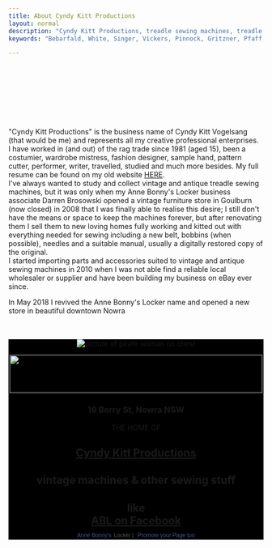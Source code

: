 ```yaml
---
title: About Cyndy Kitt Productions
layout: normal
description: "Cyndy Kitt Productions, treadle sewing machines, treadle sewing machine parts, sewing machine parts, vintage treadle sewing machines, reproduction sewing machine manuals, sewing machine manual, sewing, clothing, accessories, costume, bags, eco friendly, green machine, craft, treadle, design, eco sewing, sustainable craft"
keywords: "Bebarfald, White, Singer, Vickers, Pinnock, Gritzner, Pfaff, treadle sewing machine, vintage sewing machine, sewing machine manual, sewing"

---
```


<div class="container">
<div class="row mt-3">
<div class="col-1">&nbsp;</div><!-- end col -->
<div class="col-9 my-4" height="62"> 
<h5 align="center">&nbsp;</h5>
</div><!-- end col -->
<div class="col-1">&nbsp;</div>
</div><!-- end col -->
<div class="row">
<div class="col-3">
&nbsp;
</div><!-- end col -->
<div class="col-7 text-left">
  <p>"Cyndy Kitt Productions" is the business name of Cyndy Kitt Vogelsang (that would be me) and represents all my creative professional enterprises.<br> I have worked in (and out) of the rag trade since 1981 (aged 15), been a costumier, wardrobe mistress, fashion designer, sample hand, pattern cutter, performer, writer, travelled, studied and much more besides. My full resume can be found on my old website <a href="http://www.eftel.com/~cyndykitt/cv/index.htm">HERE</a>.<br> I've always wanted to study and collect vintage and antique treadle sewing machines, but it was only when my Anne Bonny's Locker business associate Darren Brosowski opened a vintage furniture store in Goulburn (now closed) in 2008 that I was finally able to realise this desire; I still don't have the means or space to keep the machines forever, but after renovating them I sell them to new loving homes fully working and kitted out with everything needed for sewing including a new belt, bobbins (when possible), needles and a suitable manual, usually a digitally restored copy of the original. <br> I started importing parts and accessories suited to vintage and antique sewing machines in 2010 when I was not able find a reliable local wholesaler or supplier and have been building my business on eBay ever since.</p> <p>In May 2018 I revived the Anne Bonny's Locker name and opened a new store in beautiful downtown Nowra</p>
</div><!-- end col -->
<div class="col-2">
&nbsp;
</div><!-- end col -->
</div><!-- end row -->
<div class="row mb-4">
<div class="col-2">&nbsp;</div><!-- end col -->
<div class="col-8" style="background-color:black;">
<div align="center"><img alt="picture of pirate woman on chest" class="img-fluid" src="{{ "assets/pic/ablban.png" | relative_url }}"/> 
<p><img class="img-fluid my-1" src="{{ "assets/pic/ss.01.png" | relative_url }}" width="500" height="75"></p>
<h3 class="text-light">18 Berry St, Nowra NSW</h3>
<p class="h1 text-light">THE HOME OF</p>
<h2 class="h1"><a href="{{site.baseurl}}">Cyndy Kitt Productions</a></h2>
<h2 class="text-light">vintage machines &amp; other sewing stuff</h2>
<h2 class="text-light">like<br> <a href="http://www.facebook.com/AnneBonnysLocker">ABL on Facebook</a> <br>
  <!-- Facebook Badge START -->
  <a href="https://www.facebook.com/AnneBonnysLocker" target="_TOP" style="font-family: &quot;lucida grande&quot;,tahoma,verdana,arial,sans-serif; font-size: 11px; font-variant: normal; font-style: normal; font-weight: normal; color: #3B5998; text-decoration: none;" title="Anne Bonny's Locker &amp; ABLE Sewing">Anne Bonny's</a>
  <span style="font-family: &quot;lucida grande&quot;,tahoma,verdana,arial,sans-serif; font-size: 11px; line-height: 16px; font-variant: normal; font-style: normal; font-weight: normal; color: #555555; text-decoration: none;">Locker&nbsp;|&nbsp;</span>
          <a href="http://www.facebook.com/business/dashboard/" target="_TOP" style="font-family: &quot;lucida grande&quot;,tahoma,verdana,arial,sans-serif; font-size: 11px; font-variant: normal; font-style: normal; font-weight: normal; color: #3B5998; text-decoration: none;" title="Make your own badge!">Promote your Page too</a></h2>
  </div>
</div><!-- end col -->
<div class="col-2">&nbsp;</div><!-- end col -->
</div><!-- end row -->
</div><!-- end of container -->
